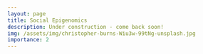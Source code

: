 ```yaml
---
layout: page
title: Social Epigenomics
description: Under construction - come back soon!
img: /assets/img/christopher-burns-Wiu3w-99tNg-unsplash.jpg
importance: 2
---
```

